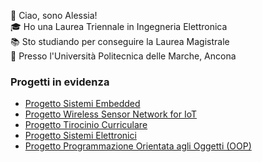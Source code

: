 
:wave:  Ciao, sono Alessia! <br>
:mortar_board:  Ho una Laurea Triennale in Ingegneria Elettronica <br>
:books:  Sto studiando per conseguire la Laurea Magistrale <br>
:round_pushpin:  Presso l'Università Politecnica delle Marche, Ancona

### Progetti in evidenza
- [Progetto Sistemi Embedded](https://github.com/AlessiaConti/Progetto-Sistemi-Embedded)
- [Progetto Wireless Sensor Network for IoT](https://github.com/AlessiaConti/Progetto-WSN)
- [Progetto Tirocinio Curriculare](https://github.com/AlessiaConti/Tirocinio_Triennale)
- [Progetto Sistemi Elettronici](https://github.com/AlessiaConti/Progetto-Sistemi-Elettronici)
- [Progetto Programmazione Orientata agli Oggetti (OOP)](https://github.com/AlessiaConti/Progetto-OOP-Univpm)
